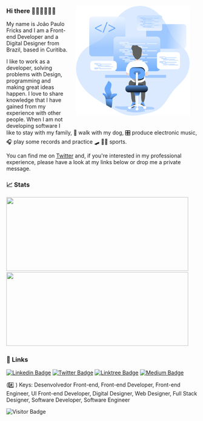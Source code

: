 <img align="right" style="padding: 20px" src=".github/coding_.svg" width="300"/>

### Hi there 👋👨🏻‍💻🇧🇷

My name is João Paulo Fricks and I am a Front-end Developer and a Digital Designer from Brazil, based in Curitiba.

I like to work as a developer, solving problems with Design, programming and making great ideas happen. I love to share knowledge that I have gained from my experience with other people. When I am not developing software I like to stay with my family, 🦮 walk with my dog, 🎛️ produce electronic music, 🎧 play some records and practice :skateboard: :running_man: sports.

You can find me on [Twitter](https://twitter.com/coda__joao) and, if you're interested in my professional experience, please have a look at my links below or drop me a private message.

### 📈 Stats

<div>
  <a><img width="480px" height="195px" src="https://github-readme-stats.vercel.app/api?username=jpcmf&show_icons=true&theme=react" /></a>
  <a><img width="480px" height="195px" src="https://github-readme-stats.vercel.app/api/top-langs/?username=jpcmf&hide=html&layout=compact&theme=react" /></a>
</div>

### 🐙 Links 

[![Linkedin Badge](https://img.shields.io/badge/-LinkedIn-blue?style=flat-square&logo=Linkedin&logoColor=white&link=https://www.linkedin.com/in/joaopaulo80)](https://www.linkedin.com/in/joaopaulo80)
[![Twitter Badge](https://img.shields.io/badge/-Twitter-1ca0f1?style=flat-square&labelColor=1ca0f1&logo=twitter&logoColor=white&link=https://twitter.com/coda__joao)](https://twitter.com/coda__joao)
[![Linktree Badge](https://img.shields.io/badge/Linktree-linktr.ee/jpcmf-blue)](https://linktr.ee/jpcmf)
[![Medium Badge](https://img.shields.io/badge/medium.com-%40jpcmf-black)](https://medium.com/@jpcmf)

(#️⃣ ) Keys: Desenvolvedor Front-end, Front-end Developer, Front-end Engineer, UI Front-end Developer, Digital Designer, Web Designer, Full Stack Designer, Software Developer, Software Engineer

![Visitor Badge](https://visitor-badge.laobi.icu/badge?page_id=jpcmf.jpcmf)
